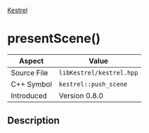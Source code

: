 [Kestrel](index)
# presentScene()
| Aspect | Value |
| --- | --- |
| Source File | `libKestrel/kestrel.hpp` |
| C++ Symbol | `kestrel::push_scene` |
| Introduced | Version 0.8.0 |
## Description

